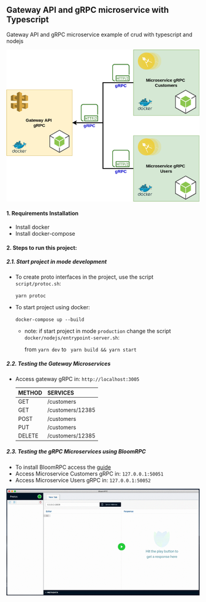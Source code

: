 ## Gateway API and gRPC microservice with Typescript

Gateway API and gRPC microservice example of crud with typescript and nodejs

<p align="center">
    <img src="architecture.png" />
</p>

#### 1. Requirements Installation

* Install docker
* Install docker-compose

#### 2.  Steps to run this project:

##### 2.1. Start project in mode development

* To create proto interfaces in the project, use the script `script/protoc.sh`:
    
    `yarn protoc`
    
* To start project using docker:
        
    `docker-compose up --build`
        
    * note: if start project in mode `production` change the script `docker/nodejs/entrypoint-server.sh`:
        
        from `yarn dev` to ` yarn build && yarn start`
 
       
##### 2.2. Testing the Gateway Microservices

   * Access gateway gRPC in: `http://localhost:3005`
    
        | METHOD | SERVICES |
        | ---  | --- |
        | GET  | /customers |
        | GET  | /customers/12385 |
        | POST | /customers |
        | PUT  | /customers |
        | DELETE | /customers/12385 |
        
        
##### 2.3. Testing the gRPC Microservices using BloomRPC

* To install BloomRPC access the [guide](https://github.com/uw-labs/bloomrpc)
* Access Microservice Customers gRPC in: `127.0.0.1:50051`
* Access Microservice Users gRPC in: `127.0.0.1:50052`

<img src="editor-preview.gif" />
